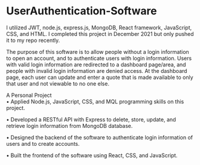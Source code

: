 # UserAuthentication-Software
I utilized JWT, node.js, express.js, MongoDB, React framework, JavaScript, CSS, and HTML. I completed this project in December 2021 but only pushed it to my repo recently.

The purpose of this software is to allow people without a login information to open an account, and to authenticate users with login information. 
Users with valid login information are redirected to a dashboard page/area, and people with invalid login information are denied access.
At the dashboard page, each user can update and enter a quote that is made available to only that user and not viewable to no one else.

A Personal Project                                                          
• Applied Node.js, JavaScript, CSS, and MQL programming skills on this project.

• Developed a RESTful API with Express to delete, store, update, and retrieve login information from MongoDB database.

• Designed the backend of the software to authenticate login information of users and to create accounts.

• Built the frontend of the software using React, CSS, and JavaScript.
 
